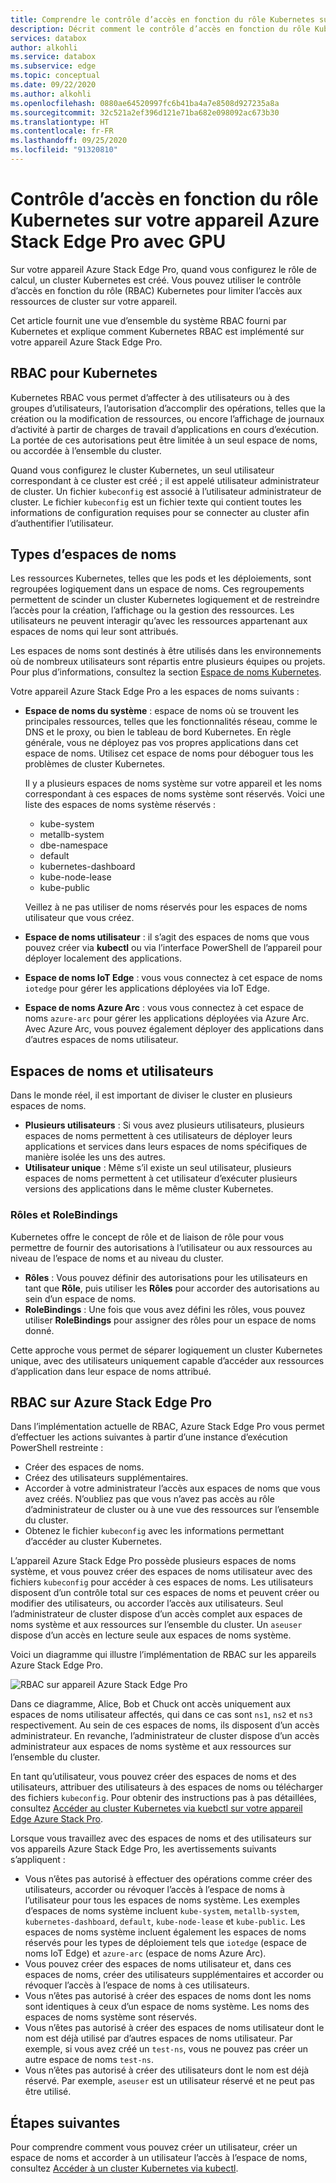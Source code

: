 ```yaml
---
title: Comprendre le contrôle d’accès en fonction du rôle Kubernetes sur les appareils Azure Stack Edge Pro | Microsoft Docs
description: Décrit comment le contrôle d’accès en fonction du rôle Kubernetes se produit sur un appareil Azure Stack Edge Pro.
services: databox
author: alkohli
ms.service: databox
ms.subservice: edge
ms.topic: conceptual
ms.date: 09/22/2020
ms.author: alkohli
ms.openlocfilehash: 0880ae64520997fc6b41ba4a7e8508d927235a8a
ms.sourcegitcommit: 32c521a2ef396d121e71ba682e098092ac673b30
ms.translationtype: HT
ms.contentlocale: fr-FR
ms.lasthandoff: 09/25/2020
ms.locfileid: "91320810"
---
```

# <a name="kubernetes-role-based-access-control-on-your-azure-stack-edge-pro-gpu-device"></a>Contrôle d’accès en fonction du rôle Kubernetes sur votre appareil Azure Stack Edge Pro avec GPU


Sur votre appareil Azure Stack Edge Pro, quand vous configurez le rôle de calcul, un cluster Kubernetes est créé. Vous pouvez utiliser le contrôle d’accès en fonction du rôle (RBAC) Kubernetes pour limiter l’accès aux ressources de cluster sur votre appareil.

Cet article fournit une vue d’ensemble du système RBAC fourni par Kubernetes et explique comment Kubernetes RBAC est implémenté sur votre appareil Azure Stack Edge Pro. 

## <a name="rbac-for-kubernetes"></a>RBAC pour Kubernetes

Kubernetes RBAC vous permet d’affecter à des utilisateurs ou à des groupes d’utilisateurs, l’autorisation d’accomplir des opérations, telles que la création ou la modification de ressources, ou encore l’affichage de journaux d’activité à partir de charges de travail d’applications en cours d’exécution. La portée de ces autorisations peut être limitée à un seul espace de noms, ou accordée à l’ensemble du cluster. 

Quand vous configurez le cluster Kubernetes, un seul utilisateur correspondant à ce cluster est créé ; il est appelé utilisateur administrateur de cluster.  Un fichier `kubeconfig` est associé à l’utilisateur administrateur de cluster. Le fichier `kubeconfig` est un fichier texte qui contient toutes les informations de configuration requises pour se connecter au cluster afin d’authentifier l’utilisateur.

## <a name="namespaces-types"></a>Types d’espaces de noms

Les ressources Kubernetes, telles que les pods et les déploiements, sont regroupées logiquement dans un espace de noms. Ces regroupements permettent de scinder un cluster Kubernetes logiquement et de restreindre l’accès pour la création, l’affichage ou la gestion des ressources. Les utilisateurs ne peuvent interagir qu’avec les ressources appartenant aux espaces de noms qui leur sont attribués.

Les espaces de noms sont destinés à être utilisés dans les environnements où de nombreux utilisateurs sont répartis entre plusieurs équipes ou projets. Pour plus d’informations, consultez la section [Espace de noms Kubernetes](https://kubernetes.io/docs/concepts/overview/working-with-objects/namespaces/).

Votre appareil Azure Stack Edge Pro a les espaces de noms suivants :

- **Espace de noms du système** : espace de noms où se trouvent les principales ressources, telles que les fonctionnalités réseau, comme le DNS et le proxy, ou bien le tableau de bord Kubernetes. En règle générale, vous ne déployez pas vos propres applications dans cet espace de noms. Utilisez cet espace de noms pour déboguer tous les problèmes de cluster Kubernetes. 

    Il y a plusieurs espaces de noms système sur votre appareil et les noms correspondant à ces espaces de noms système sont réservés. Voici une liste des espaces de noms système réservés : 
    - kube-system
    - metallb-system
    - dbe-namespace
    - default
    - kubernetes-dashboard
    - kube-node-lease
    - kube-public


    Veillez à ne pas utiliser de noms réservés pour les espaces de noms utilisateur que vous créez. 
<!--- **default namespace** - This namespace is where pods and deployments are created by default when none is provided and you have admin access to this namespace. When you interact with the Kubernetes API, such as with `kubectl get pods`, the default namespace is used when none is specified.-->

- **Espace de noms utilisateur** : il s’agit des espaces de noms que vous pouvez créer via **kubectl** ou via l’interface PowerShell de l’appareil pour déployer localement des applications.
 
- **Espace de noms IoT Edge** : vous vous connectez à cet espace de noms `iotedge` pour gérer les applications déployées via IoT Edge.

- **Espace de noms Azure Arc** : vous vous connectez à cet espace de noms `azure-arc` pour gérer les applications déployées via Azure Arc. Avec Azure Arc, vous pouvez également déployer des applications dans d’autres espaces de noms utilisateur. 

## <a name="namespaces-and-users"></a>Espaces de noms et utilisateurs

Dans le monde réel, il est important de diviser le cluster en plusieurs espaces de noms. 

- **Plusieurs utilisateurs** : Si vous avez plusieurs utilisateurs, plusieurs espaces de noms permettent à ces utilisateurs de déployer leurs applications et services dans leurs espaces de noms spécifiques de manière isolée les uns des autres. 
- **Utilisateur unique** : Même s’il existe un seul utilisateur, plusieurs espaces de noms permettent à cet utilisateur d’exécuter plusieurs versions des applications dans le même cluster Kubernetes.

### <a name="roles-and-rolebindings"></a>Rôles et RoleBindings

Kubernetes offre le concept de rôle et de liaison de rôle pour vous permettre de fournir des autorisations à l’utilisateur ou aux ressources au niveau de l’espace de noms et au niveau du cluster. 

- **Rôles** : Vous pouvez définir des autorisations pour les utilisateurs en tant que **Rôle**, puis utiliser les **Rôles** pour accorder des autorisations au sein d’un espace de noms. 
- **RoleBindings** : Une fois que vous avez défini les rôles, vous pouvez utiliser **RoleBindings** pour assigner des rôles pour un espace de noms donné. 

Cette approche vous permet de séparer logiquement un cluster Kubernetes unique, avec des utilisateurs uniquement capable d’accéder aux ressources d’application dans leur espace de noms attribué. 

## <a name="rbac-on-azure-stack-edge-pro"></a>RBAC sur Azure Stack Edge Pro

Dans l’implémentation actuelle de RBAC, Azure Stack Edge Pro vous permet d’effectuer les actions suivantes à partir d’une instance d’exécution PowerShell restreinte :

- Créer des espaces de noms.  
- Créez des utilisateurs supplémentaires.
- Accorder à votre administrateur l’accès aux espaces de noms que vous avez créés. N’oubliez pas que vous n’avez pas accès au rôle d’administrateur de cluster ou à une vue des ressources sur l’ensemble du cluster.
- Obtenez le fichier `kubeconfig` avec les informations permettant d’accéder au cluster Kubernetes.


L’appareil Azure Stack Edge Pro possède plusieurs espaces de noms système, et vous pouvez créer des espaces de noms utilisateur avec des fichiers `kubeconfig` pour accéder à ces espaces de noms. Les utilisateurs disposent d’un contrôle total sur ces espaces de noms et peuvent créer ou modifier des utilisateurs, ou accorder l’accès aux utilisateurs. Seul l’administrateur de cluster dispose d’un accès complet aux espaces de noms système et aux ressources sur l’ensemble du cluster. Un `aseuser` dispose d’un accès en lecture seule aux espaces de noms système.

Voici un diagramme qui illustre l’implémentation de RBAC sur les appareils Azure Stack Edge Pro.

![RBAC sur appareil Azure Stack Edge Pro](./media/azure-stack-edge-gpu-kubernetes-rbac/rbac-view-1.png)

Dans ce diagramme, Alice, Bob et Chuck ont accès uniquement aux espaces de noms utilisateur affectés, qui dans ce cas sont `ns1`, `ns2` et `ns3` respectivement. Au sein de ces espaces de noms, ils disposent d’un accès administrateur. En revanche, l’administrateur de cluster dispose d’un accès administrateur aux espaces de noms système et aux ressources sur l’ensemble du cluster.

En tant qu’utilisateur, vous pouvez créer des espaces de noms et des utilisateurs, attribuer des utilisateurs à des espaces de noms ou télécharger des fichiers `kubeconfig`. Pour obtenir des instructions pas à pas détaillées, consultez [Accéder au cluster Kubernetes via kuebctl sur votre appareil Edge Azure Stack Pro](azure-stack-edge-gpu-create-kubernetes-cluster.md).


Lorsque vous travaillez avec des espaces de noms et des utilisateurs sur vos appareils Azure Stack Edge Pro, les avertissements suivants s’appliquent :

- Vous n’êtes pas autorisé à effectuer des opérations comme créer des utilisateurs, accorder ou révoquer l’accès à l’espace de noms à l’utilisateur pour tous les espaces de noms système. Les exemples d’espaces de noms système incluent `kube-system`, `metallb-system`, `kubernetes-dashboard`, `default`, `kube-node-lease` et `kube-public`. Les espaces de noms système incluent également les espaces de noms réservés pour les types de déploiement tels que `iotedge` (espace de noms IoT Edge) et `azure-arc` (espace de noms Azure Arc).
- Vous pouvez créer des espaces de noms utilisateur et, dans ces espaces de noms, créer des utilisateurs supplémentaires et accorder ou révoquer l’accès à l’espace de noms à ces utilisateurs.
- Vous n’êtes pas autorisé à créer des espaces de noms dont les noms sont identiques à ceux d’un espace de noms système. Les noms des espaces de noms système sont réservés.  
- Vous n’êtes pas autorisé à créer des espaces de noms utilisateur dont le nom est déjà utilisé par d’autres espaces de noms utilisateur. Par exemple, si vous avez créé un `test-ns`, vous ne pouvez pas créer un autre espace de noms `test-ns`.
- Vous n’êtes pas autorisé à créer des utilisateurs dont le nom est déjà réservé. Par exemple, `aseuser` est un utilisateur réservé et ne peut pas être utilisé.


## <a name="next-steps"></a>Étapes suivantes

Pour comprendre comment vous pouvez créer un utilisateur, créer un espace de noms et accorder à un utilisateur l’accès à l’espace de noms, consultez [Accéder à un cluster Kubernetes via kubectl](azure-stack-edge-gpu-create-kubernetes-cluster.md).

